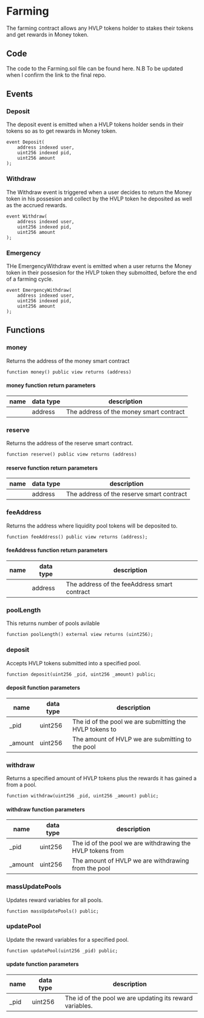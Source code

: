 # Farming

The farming contract allows any HVLP tokens holder to stakes their tokens and get rewards in Money token.

## Code
The code to the Farming.sol file can be found here.
N.B To be updated when I confirm the link to the final repo.

## Events
### Deposit
The deposit event is emitted when a HVLP tokens holder sends in their tokens so as to get rewards in Money token.
```solidity
event Deposit(
    address indexed user, 
    uint256 indexed pid, 
    uint256 amount
);
```

### Withdraw
The Withdraw event is triggered when a user decides to return the Money token in his possesion and collect by the HVLP token he deposited as well as the accrued rewards.
```solidity
event Withdraw(
    address indexed user, 
    uint256 indexed pid, 
    uint256 amount
);
```

### Emergency
THe EmergencyWithdraw event is emitted when a user returns the Money token in their possesion for the HVLP token they submoitted, before the end of a farming cycle.
```solidity
event EmergencyWithdraw(
    address indexed user,
    uint256 indexed pid,
    uint256 amount
);
```

## Functions
### money
Returns the address of the money smart contract
```solidity
function money() public view returns (address)
```
#### money function return parameters
| name | data type | description |
|------|-----------|-------------|
|  | address | The address of the money smart contract |

### reserve
Returns the address of the reserve smart contract.
```solidity
function reserve() public view returns (address)
```
#### reserve function return parameters
| name | data type | description |
|------|-----------|-------------|
|  | address | The address of the reserve smart contract |

### feeAddress
Returns the address where liquidity pool tokens will be deposited to.
```solidity
function feeAddress() public view returns (address);
```
#### feeAddress function return parameters
| name | data type | description |
|------|-----------|-------------|
|  | address | The address of the feeAddress smart contract |

### poolLength
This returns number of pools avilable
```solidity
function poolLength() external view returns (uint256);
```

### deposit
Accepts HVLP tokens submitted into a specified pool.
```solidity
function deposit(uint256 _pid, uint256 _amount) public;
```

#### deposit function parameters
| name | data type | description |
|------|-----------|-------------|
| _pid | uint256 | The id of the pool we are submitting the HVLP tokens to |
| _amount | uint256 | The amount of HVLP we are submitting to the pool |

### withdraw
Returns a specified amount of HVLP tokens plus the rewards it has gained a from a pool.
```solidity
function withdraw(uint256 _pid, uint256 _amount) public;
```

#### withdraw function parameters
| name | data type | description |
|------|-----------|-------------|
| _pid | uint256 | The id of the pool we are withdrawing the HVLP tokens from |
| _amount | uint256 | The amount of HVLP we are withdrawing from the pool |

### massUpdatePools
Updates reward variables for all pools.
```solidity
function massUpdatePools() public;
```

### updatePool
Update the reward variables for a specified pool.
```solidity
function updatePool(uint256 _pid) public;
```

#### update function parameters
| name | data type | description |
|------|-----------|-------------|
| _pid | uint256 | The id of the pool we are updating its reward variables. |
